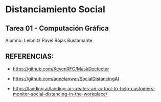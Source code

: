 # Distanciamiento Social
## Tarea 01 - Computación Gráfica

Alumno: Leibnitz Pavel Rojas Bustamante

## REFERENCIAS:

* https://github.com/KevenRFC/MaskDectector

* https://github.com/aqeelanwar/SocialDistancingAI

* https://landing.ai/landing-ai-creates-an-ai-tool-to-help-customers-monitor-social-distancing-in-the-workplace/
